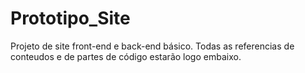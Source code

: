 # Prototipo_Site
Projeto de site front-end e back-end básico. Todas as referencias de conteudos e de partes de código estarão logo embaixo.
